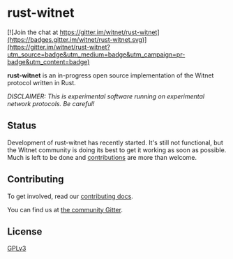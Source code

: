 # rust-witnet

[![Join the chat at https://gitter.im/witnet/rust-witnet](https://badges.gitter.im/witnet/rust-witnet.svg)](https://gitter.im/witnet/rust-witnet?utm_source=badge&utm_medium=badge&utm_campaign=pr-badge&utm_content=badge)

__rust-witnet__ is an in-progress open source implementation of the Witnet protocol written in Rust.

_DISCLAIMER: This is experimental software running on experimental network protocols. Be careful!_

## Status

Development of rust-witnet has recently started. It's still not functional, but the Witnet community is doing its best to get it working as soon as possible. Much is left 
to be done and [contributions](CONTRIBUTING.md) are more than welcome.

## Contributing

To get involved, read our [contributing docs](CONTRIBUTING.md).

You can find us at [the community Gitter](https://gitter.im/witnet/rust-witnet).

## License

[GPLv3](LICENSE)
